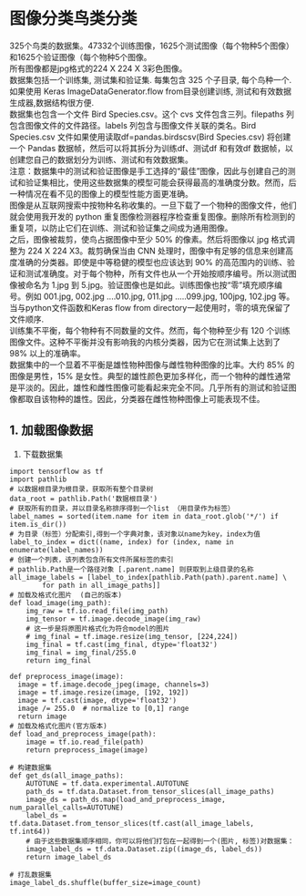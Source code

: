 # 图像分类鸟类分类
325个鸟类的数据集。47332个训练图像，1625个测试图像（每个物种5个图像）和1625个验证图像（每个物种5个图像。  
所有图像都是jpg格式的224 X 224 X 3彩色图像。  
数据集包括一个训练集, 测试集和验证集. 每集包含 325 个子目录, 每个鸟种一个.   
如果使用 Keras ImageDataGenerator.flow from目录创建训练, 测试和有效数据生成器,数据结构很方便.  
数据集也包含一个文件 Bird Species.csv。这个 cvs 文件包含三列。filepaths 列包含图像文件的文件路径。labels 列包含与图像文件关联的类名。Bird Species.csv 文件如果使用读取df=pandas.birdscsv(Bird Species.csv) 将创建一个 Pandas 数据帧，然后可以将其拆分为训练df、测试df 和有效df 数据帧，以创建您自己的数据划分为训练、测试和有效数据集。  
注意：数据集中的测试和验证图像是手工选择的“最佳”图像，因此与创建自己的测试和验证集相比，使用这些数据集的模型可能会获得最高的准确度分数。然而，后一种情况在看不见的图像上的模型性能方面更准确。  
图像是从互联网搜索中按物种名称收集的。一旦下载了一个物种的图像文件，他们就会使用我开发的 python 重复图像检测器程序检查重复图像。删除所有检测到的重复项，以防止它们在训练、测试和验证集之间成为通用图像。  
之后，图像被裁剪，使鸟占据图像中至少 50% 的像素。然后将图像以 jpg 格式调整为 224 X 224 X3。裁剪确保当由 CNN 处理时，图像中有足够的信息来创建高度准确的分类器。即使是中等稳健的模型也应该达到 90% 的高范围内的训练、验证和测试准确度。对于每个物种，所有文件也从一个开始按顺序编号。所以测试图像被命名为 1.jpg 到 5.jpg。验证图像也是如此。训练图像也按“零”填充顺序编号。例如 001.jpg, 002.jpg ....010.jpg, 011.jpg .....099.jpg, 100jpg, 102.jpg 等。当与python文件函数和Keras flow from directory一起使用时，零的填充保留了文件顺序.  
训练集不平衡，每个物种有不同数量的文件。然而，每个物种至少有 120 个训练图像文件。这种不平衡并没有影响我的内核分类器，因为它在测试集上达到了 98% 以上的准确率。  
数据集中的一个显着不平衡是雄性物种图像与雌性物种图像的比率。大约 85% 的图像是男性，15% 是女性。典型的雄性颜色更加多样化，而一个物种的雌性通常是平淡的。因此，雄性和雌性图像可能看起来完全不同。几乎所有的测试和验证图像都取自该物种的雄性。因此，分类器在雌性物种图像上可能表现不佳。  

## 1. 加载图像数据
1. 下载数据集  
```
import tensorflow as tf
import pathlib  
# 以数据根目录为根目录，获取所有整个目录树
data_root = pathlib.Path('数据根目录')  
# 获取所有的目录，并以目录名称排序得到一个list （用目录作为标签）  
label_names = sorted(item.name for item in data_root.glob('*/') if item.is_dir())  
# 为目录（标签）分配索引,得到一个字典对象，该对象以name为key，index为值
label_to_index = dict((name, index) for (index, name in enumerate(label_names))
# 创建一个列表，该列表包含所有文件所属标签的索引
# pathlib.Path是一个路径对象 [.parent.name] 则获取到上级目录的名称
all_image_labels = [label_to_index[pathlib.Path(path).parent.name] \
        for path in all_image_paths]]
# 加载及格式化图片  (自己的版本)
def load_image(img_path):  
    img_raw = tf.io.read_file(img_path)  
    img_tensor = tf.image.decode_image(img_raw)  
    # 这一步是将原图片格式化为符合model的图片
    # img_final = tf.image.resize(img_tensor, [224,224])
    img_final = tf.cast(img_final, dtype='float32')
    img_final = img_final/255.0
    return img_final
    
def preprocess_image(image):
  image = tf.image.decode_jpeg(image, channels=3)
  image = tf.image.resize(image, [192, 192])
  image = tf.cast(image, dtype='float32')
  image /= 255.0  # normalize to [0,1] range
  return image
# 加载及格式化图片(官方版本)
def load_and_preprocess_image(path):
    image = tf.io.read_file(path)
    return preprocess_image(image)

# 构建数据集
def get_ds(all_image_paths):
    AUTOTUNE = tf.data.experimental.AUTOTUNE
    path_ds = tf.data.Dataset.from_tensor_slices(all_image_paths)
    image_ds = path_ds.map(load_and_preprocess_image, num_parallel_calls=AUTOTUNE)
    label_ds = tf.data.Dataset.from_tensor_slices(tf.cast(all_image_labels, tf.int64))
    # 由于这些数据集顺序相同，你可以将他们打包在一起得到一个(图片, 标签)对数据集：
    image_label_ds = tf.data.Dataset.zip((image_ds, label_ds))
    return image_label_ds

# 打乱数据集
image_label_ds.shuffle(buffer_size=image_count)

```


















